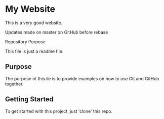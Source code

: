 # My Website

This is a very good website.

Updates made on master on GitHub before rebase

 Repository Purpose

This file is just a readme file.

## Purpose

The purpose of this ile is to provide examples
on how to use Git and GitHub together.

## Getting Started

To get started with this project, just 'clone' this repo.
